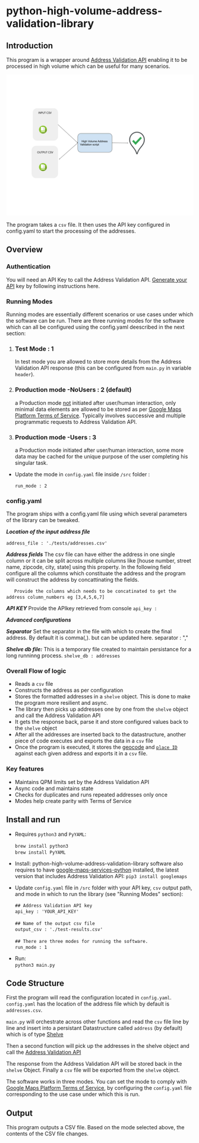 
# python-high-volume-address-validation-library

## Introduction

This program is a wrapper around [Address Validation API](https://developers.google.com/maps/documentation/address-validation) enabling it to be processed in high volume which can be useful for many scenarios.

![High-Level-overview](/doc_images/High-Volume-Address-Validation-overview.png)

The program takes a `csv` file. It then uses the API key configured in config.yaml to start the processing of the addresses.

## Overview

### Authentication

You will need an API Key to call the Address Validation API.
[Generate your API](https://developers.google.com/maps/get-started#api-key) key by following instructions here.

### Running Modes
  
 Running modes are essentially different scenarios or use cases under which the software can be run. There are three running modes for the software which can all be configured using the config.yaml deescribed in the next section:

1. ### Test Mode : 1  

      In test mode you are allowed to store more details from the Address Validation API response (this can be configured from `main.py` in variable `header`).

2. ### Production mode -NoUsers : 2 (default)

      a Production mode <ins>not</ins> initiated after user/human interaction, only minimal data elements are allowed to be stored as per [Google Maps Platform Terms of Service](https://cloud.google.com/maps-platform/terms). Typically involves successive and multiple programmatic requests to Address Validation API.

3. ### Production mode -Users : 3

      a Production mode initiated after user/human interaction, some more data may be cached for the unique purpose of the user completing his singular task.

* Update the mode in `config.yaml` file inside `/src` folder :

  ```
  run_mode : 2
  ```

### config.yaml

The program ships with a config.yaml file using which several parameters of the library can be tweaked.

***Location of the input address file***

```
address_file : './tests/addresses.csv'   
```

***Address fields***
The csv file can have either the address in one single column or it can be split across multiple columns like [house number, street name, zipcode, city, state] using this property. In the following field configure all the columns which constituate the
address and the program will construct the address by concattinating the fields.

```
   Provide the columns which needs to be concatinated to get the address column_numbers eg [3,4,5,6,7]  
```

***API KEY***
Provide the APIkey retrieved from console
```api_key :```

***Advanced configurations***

***Separator*** Set the separator in the file with which to create the final address. By default it is comma(,). but can be updated here.
separator : ","  

***Shelve db file:*** This is a temporary file created to maintain persistance for a long runninng process.
```shelve_db : addresses```

### Overall Flow of logic

* Reads a `csv` file
* Constructs the address as per configuration
* Stores the formatted addresses in a `shelve` object. This is done to make the program more resilient and async.
* The library then picks up addresses one by one from the `shelve` object and call the Address Validation API
* It gets the response back, parse it and store configured values back to the `shelve` object
* After all the addresses are inserted back to the datastructure, another piece of code executes and exports the data in a `csv` file
* Once the program is executed, it stores the [geocode](https://developers.google.com/maps/documentation/address-validation/requests-validate-address#response) and [`place ID`](https://developers.google.com/maps/documentation/places/web-service/place-id) against each given address and exports it in a `csv` file.

### Key features

* Maintains QPM limits set by the Address Validation API
* Async code and maintains state
* Checks for duplicates and runs repeated addresses only once
* Modes help create parity with Terms of Service

## Install and run

* Requires `python3` and `PyYAML`:
  
  `brew install python3`  
  `brew install PyYAML`
  
* Install: python-high-volume-address-validation-library software also requires to have [google-maps-services-python](https://github.com/googlemaps/google-maps-services-python) installed, the latest version that includes Address Validation API:
  `
  pip3 install googlemaps
  `

* Update `config.yaml` file in `/src` folder with your API key, `csv` output path, and mode in which to run the library (see "Running Modes" section):

  ```
  ## Address Validation API key
  api_key : 'YOUR_API_KEY'

  ## Name of the output csv file
  output_csv : './test-results.csv'
  
  ## There are three modes for running the software.
  run_mode : 1
  ```

* Run:  
  `
  python3 main.py
  `

## Code Structure

  First the program will read the configuration located in `config.yaml`. `config.yaml` has the location of the address file which by default is `addresses.csv`.

  `main.py` will orchestrate across other functions and read the
  `csv` file line by line and insert into a persistant Datastructure
  called `address` (by default) which is of type [Shelve](https://docs.python.org/3/library/shelve.html)

  Then a second function will pick up the addresses in the shelve object and call the [Address
  Validation API](https://developers.google.com/maps/documentation/address-validation)

  The response from the Address Validation API will be stored back in the `shelve`  Object.
  Finally a `csv` file will be exported from the `shelve` object.

  The software works in three modes. You can set the mode to comply with [Google Maps Platform Terms of Service](https://cloud.google.com/maps-platform/terms), by configuring the `config.yaml` file corresponding to the use case under which this is run.

## Output

  This program outputs a CSV file. Based on the mode selected above, the contents of the CSV file changes.
